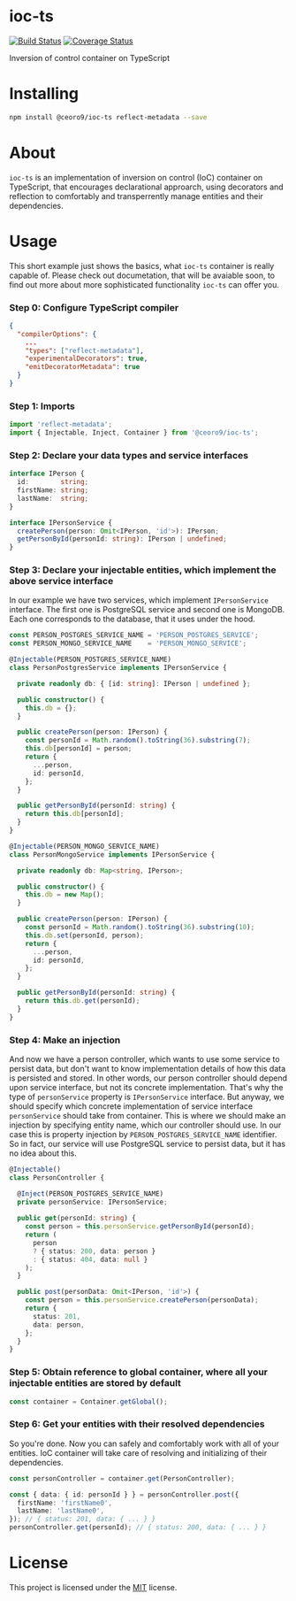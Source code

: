# ioc-ts

[![Build Status](https://travis-ci.org/ceoro9/ioc-ts.svg?branch=master)](https://travis-ci.org/ceoro9/ioc-ts) [![Coverage Status](https://coveralls.io/repos/github/ceoro9/ioc-ts/badge.svg?branch=chore/tests)](https://coveralls.io/github/ceoro9/ioc-ts?branch=chore/tests)

Inversion of control container on TypeScript

# Installing
```sh
npm install @ceoro9/ioc-ts reflect-metadata --save
```

# About
`ioc-ts` is an implementation of inversion on control (IoC) container on TypeScript, that encourages declarational approarch, using decorators and reflection to comfortably and transperrently manage entities and their dependencies.

# Usage
This short example just shows the basics, what `ioc-ts` container is really capable of. Please check out documetation, that will be avaiable soon, to find out more about more sophisticated functionality `ioc-ts` can offer you.

### Step 0: Configure TypeScript compiler
```json
{
  "compilerOptions": {
    ...
    "types": ["reflect-metadata"],
    "experimentalDecorators": true,
    "emitDecoratorMetadata": true
  }
}
```

### Step 1: Imports
```ts
import 'reflect-metadata';
import { Injectable, Inject, Container } from '@ceoro9/ioc-ts';
```


### Step 2: Declare your data types and service interfaces
```ts
interface IPerson {
  id:        string;
  firstName: string;
  lastName:  string;
}

interface IPersonService {
  createPerson(person: Omit<IPerson, 'id'>): IPerson;
  getPersonById(personId: string): IPerson | undefined;
}
```

### Step 3: Declare your injectable entities, which implement the above service interface
In our example we have two services, which implement `IPersonService` interface. The first one is PostgreSQL service and second one is MongoDB. Each one corresponds to the database, that it uses under the hood.
```ts
const PERSON_POSTGRES_SERVICE_NAME = 'PERSON_POSTGRES_SERVICE';
const PERSON_MONGO_SERVICE_NAME    = 'PERSON_MONGO_SERVICE';

@Injectable(PERSON_POSTGRES_SERVICE_NAME)
class PersonPostgresService implements IPersonService {

  private readonly db: { [id: string]: IPerson | undefined };

  public constructor() {
    this.db = {};
  }

  public createPerson(person: IPerson) {
    const personId = Math.random().toString(36).substring(7);
    this.db[personId] = person;
    return {
      ...person,
      id: personId,
    };
  }

  public getPersonById(personId: string) {
    return this.db[personId];
  }
}

@Injectable(PERSON_MONGO_SERVICE_NAME)
class PersonMongoService implements IPersonService {

  private readonly db: Map<string, IPerson>;

  public constructor() {
    this.db = new Map();
  }

  public createPerson(person: IPerson) {
    const personId = Math.random().toString(36).substring(10);
    this.db.set(personId, person);
    return {
      ...person,
      id: personId,
    };
  }

  public getPersonById(personId: string) {
    return this.db.get(personId);
  }
}
```

### Step 4: Make an injection
And now we have a person controller, which wants to use some service to persist data, but don't want to know implementation details of how this data is persisted and stored. In other words, our person controller should depend upon service interface, but not its concrete implementation. That's why the type of `personService` property is `IPersonService` interface. But anyway, we should specify which concrete implementation of service interface `personService` should take from container. This is where we should make an injection by specifying entity name, which our controller should use. In our case this is property injection by `PERSON_POSTGRES_SERVICE_NAME` identifier. So in fact, our service will use PostgreSQL service to persist data, but it has no idea about this.
```ts
@Injectable()
class PersonController {

  @Inject(PERSON_POSTGRES_SERVICE_NAME)
  private personService: IPersonService;
  
  public get(personId: string) {
    const person = this.personService.getPersonById(personId);
    return (
      person
      ? { status: 200, data: person }
      : { status: 404, data: null }
    );
  }

  public post(personData: Omit<IPerson, 'id'>) {
    const person = this.personService.createPerson(personData);
    return {
      status: 201,
      data: person,
    };
  }
}
```

### Step 5: Obtain reference to global container, where all your injectable entities are stored by default
```ts
const container = Container.getGlobal();
```

### Step 6: Get your entities with their resolved dependencies
So you're done. Now you can safely and comfortably work with all of your entities. IoC container will take care of resolving and initializing of their dependencies.
```ts
const personController = container.get(PersonController);

const { data: { id: personId } } = personController.post({
  firstName: 'firstName0',
  lastName: 'lastName0',
}); // { status: 201, data: { ... } }
personController.get(personId); // { status: 200, data: { ... } }
```

# License
This project is licensed under the [MIT](https://choosealicense.com/licenses/mit/) license.
